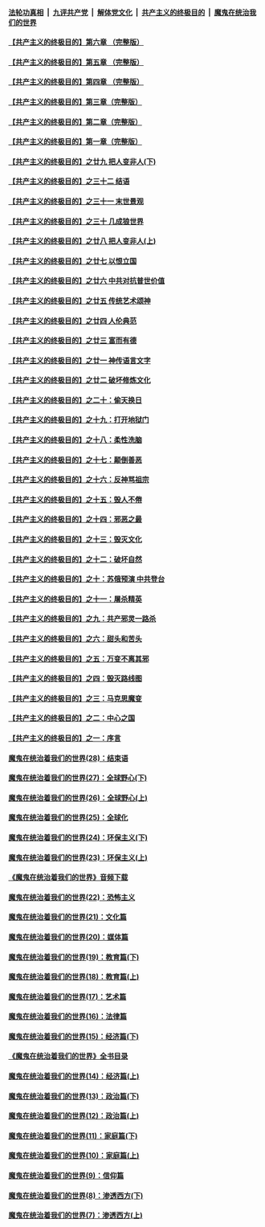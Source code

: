 

####  [法轮功真相](../../../../basic/blob/master/README.md?t=06100931) &nbsp;|&nbsp; [九评共产党](../../../../9ping.md/blob/master/README.md?t=06100931) &nbsp;|&nbsp; [解体党文化](../../../../jtdwh.md/blob/master/README.md?t=06100931)  &nbsp;|&nbsp; [共产主义的终极目的](../../../../gczydzjmd.md/blob/master/README.md?t=06100931) &nbsp;|&nbsp; [魔鬼在统治我们的世界](../../../../mgztzwmdsj.md/blob/master/README.md?t=06100931) 

#### [【共产主义的终极目的】第六章 （完整版）](../pages/nsc422/n11428913.md?t=06100931) 

#### [【共产主义的终极目的】第五章 （完整版）](../pages/nsc422/n11428912.md?t=06100931) 

#### [【共产主义的终极目的】第四章 （完整版）](../pages/nsc422/n11428907.md?t=06100931) 

#### [【共产主义的终极目的】第三章（完整版）](../pages/nsc422/n11428848.md?t=06100931) 

#### [【共产主义的终极目的】第二章（完整版）](../pages/nsc422/n11428831.md?t=06100931) 

#### [【共产主义的终极目的】第一章（完整版）](../pages/nsc422/n11417651.md?t=06100931) 

#### [【共产主义的终极目的】之廿九 把人变非人(下)](../pages/nsc422/n11344140.md?t=06100931) 

#### [【共产主义的终极目的】之三十二 结语](../pages/nsc422/n11360535.md?t=06100931) 

#### [【共产主义的终极目的】之三十一 末世景观](../pages/nsc422/n11351129.md?t=06100931) 

#### [【共产主义的终极目的】之三十 几成狼世界](../pages/nsc422/n11348280.md?t=06100931) 

#### [【共产主义的终极目的】之廿八 把人变非人(上)](../pages/nsc422/n11340492.md?t=06100931) 

#### [【共产主义的终极目的】之廿七 以恨立国](../pages/nsc422/n11336944.md?t=06100931) 

#### [【共产主义的终极目的】之廿六 中共对抗普世价值](../pages/nsc422/n11324785.md?t=06100931) 

#### [【共产主义的终极目的】之廿五 传统艺术颂神](../pages/nsc422/n11296396.md?t=06100931) 

#### [【共产主义的终极目的】之廿四 人伦典范](../pages/nsc422/n11296397.md?t=06100931) 

#### [【共产主义的终极目的】之廿三 富而有德](../pages/nsc422/n11283598.md?t=06100931) 

#### [【共产主义的终极目的】之廿一 神传语言文字](../pages/nsc422/n11263265.md?t=06100931) 

#### [【共产主义的终极目的】之廿二 破坏修炼文化](../pages/nsc422/n11245728.md?t=06100931) 

#### [【共产主义的终极目的】之二十：偷天换日](../pages/nsc422/n11238846.md?t=06100931) 

#### [【共产主义的终极目的】之十九：打开地狱门](../pages/nsc422/n11206376.md?t=06100931) 

#### [【共产主义的终极目的】之十八：柔性洗脑](../pages/nsc422/n11199994.md?t=06100931) 

#### [【共产主义的终极目的】之十七：颠倒善恶](../pages/nsc422/n11179782.md?t=06100931) 

#### [【共产主义的终极目的】之十六：反神骂祖宗](../pages/nsc422/n11166798.md?t=06100931) 

#### [【共产主义的终极目的】之十五：毁人不倦](../pages/nsc422/n11166792.md?t=06100931) 

#### [【共产主义的终极目的】之十四：邪恶之最](../pages/nsc422/n11150249.md?t=06100931) 

#### [【共产主义的终极目的】之十三：毁灭文化](../pages/nsc422/n11135227.md?t=06100931) 

#### [【共产主义的终极目的】之十二：破坏自然](../pages/nsc422/n11135214.md?t=06100931) 

#### [【共产主义的终极目的】之十：苏俄预演 中共登台](../pages/nsc422/n11118424.md?t=06100931) 

#### [【共产主义的终极目的】之十一：屠杀精英](../pages/nsc422/n11118442.md?t=06100931) 

#### [【共产主义的终极目的】之九：共产邪灵一路杀](../pages/nsc422/n11114139.md?t=06100931) 

#### [【共产主义的终极目的】之六：甜头和苦头](../pages/nsc422/n11096971.md?t=06100931) 

#### [【共产主义的终极目的】之五：万变不离其邪](../pages/nsc422/n11091285.md?t=06100931) 

#### [【共产主义的终极目的】之四：毁灭路线图](../pages/nsc422/n11086284.md?t=06100931) 

#### [【共产主义的终极目的】之三：马克思魔变](../pages/nsc422/n11061941.md?t=06100931) 

#### [【共产主义的终极目的】之二：中心之国](../pages/nsc422/n11047728.md?t=06100931) 

#### [【共产主义的终极目的】之一：序言](../pages/nsc422/n11086077.md?t=06100931) 

#### [魔鬼在统治着我们的世界(28)：结束语](../pages/nsc422/n10936246.md?t=06100931) 

#### [魔鬼在统治着我们的世界(27)：全球野心(下)](../pages/nsc422/n10928319.md?t=06100931) 

#### [魔鬼在统治着我们的世界(26)：全球野心(上)](../pages/nsc422/n10900318.md?t=06100931) 

#### [魔鬼在统治着我们的世界(25)：全球化](../pages/nsc422/n10788205.md?t=06100931) 

#### [魔鬼在统治着我们的世界(24)：环保主义(下)](../pages/nsc422/n10695307.md?t=06100931) 

#### [魔鬼在统治着我们的世界(23)：环保主义(上)](../pages/nsc422/n10688613.md?t=06100931) 

#### [《魔鬼在统治着我们的世界》音频下载](../pages/nsc422/n10635553.md?t=06100931) 

#### [魔鬼在统治着我们的世界(22)：恐怖主义](../pages/nsc422/n10614727.md?t=06100931) 

#### [魔鬼在统治着我们的世界(21)：文化篇](../pages/nsc422/n10597706.md?t=06100931) 

#### [魔鬼在统治着我们的世界(20)：媒体篇](../pages/nsc422/n10586579.md?t=06100931) 

#### [魔鬼在统治着我们的世界(19)：教育篇(下)](../pages/nsc422/n10564808.md?t=06100931) 

#### [魔鬼在统治着我们的世界(18)：教育篇(上)](../pages/nsc422/n10526970.md?t=06100931) 

#### [魔鬼在统治着我们的世界(17)：艺术篇](../pages/nsc422/n10499093.md?t=06100931) 

#### [魔鬼在统治着我们的世界(16)：法律篇](../pages/nsc422/n10485969.md?t=06100931) 

#### [魔鬼在统治着我们的世界(15)：经济篇(下)](../pages/nsc422/n10469975.md?t=06100931) 

#### [《魔鬼在统治着我们的世界》全书目录](../pages/nsc422/n10464261.md?t=06100931) 

#### [魔鬼在统治着我们的世界(14)：经济篇(上)](../pages/nsc422/n10457370.md?t=06100931) 

#### [魔鬼在统治着我们的世界(13)：政治篇(下)](../pages/nsc422/n10448270.md?t=06100931) 

#### [魔鬼在统治着我们的世界(12)：政治篇(上)](../pages/nsc422/n10444576.md?t=06100931) 

#### [魔鬼在统治着我们的世界(11)：家庭篇(下)](../pages/nsc422/n10440961.md?t=06100931) 

#### [魔鬼在统治着我们的世界(10)：家庭篇(上)](../pages/nsc422/n10435448.md?t=06100931) 

#### [魔鬼在统治着我们的世界(9)：信仰篇](../pages/nsc422/n10432159.md?t=06100931) 

#### [魔鬼在统治着我们的世界(8)：渗透西方(下)](../pages/nsc422/n10429603.md?t=06100931) 

#### [魔鬼在统治着我们的世界(7)：渗透西方(上)](../pages/nsc422/n10426013.md?t=06100931) 

